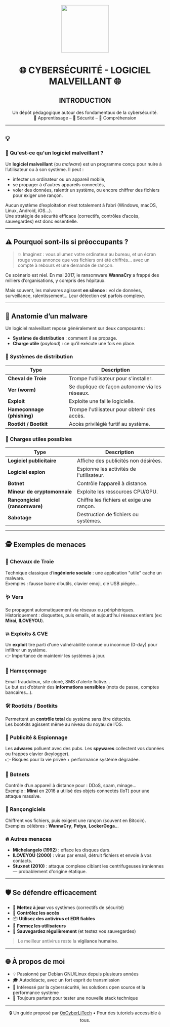 <p align="center">
  <img src="https://avatars.githubusercontent.com/u/167217017?s=400&u=d983b9423c4eb8cdb9bfe8b14f505be5c894d6bc&v=4" width="150" />
</p>

<h1 align="center">🌐 CYBERSÉCURITÉ - LOGICIEL MALVEILLANT 🌐</h1>
<h2 align="center"> INTRODUCTION</h2>

<p align="center">
  Un dépôt pédagogique autour des fondamentaux de la cybersécurité.<br>
  📘 Apprentissage – 🔐 Sécurité – 🧠 Compréhension
</p>

---
<h2 align="left">💡</h2>
<h3 align="Left">👋 Qu'est-ce qu'un logiciel malveillant ?</h3>

Un **logiciel malveillant** (ou *malware*) est un programme conçu pour nuire à l’utilisateur ou à son système. Il peut :

- infecter un ordinateur ou un appareil mobile,
- se propager à d'autres appareils connectés,
- voler des données, ralentir un système, ou encore chiffrer des fichiers pour exiger une rançon.

Aucun système d’exploitation n’est totalement à l’abri (Windows, macOS, Linux, Android, iOS…).  
Une stratégie de sécurité efficace (correctifs, contrôles d’accès, sauvegardes) est donc essentielle.

---

## ⚠️ Pourquoi sont-ils si préoccupants ?

> 💥 Imaginez : vous allumez votre ordinateur au bureau, et un écran rouge vous annonce que vos fichiers ont été chiffrés… avec un compte à rebours et une demande de rançon.

Ce scénario est réel. En mai 2017, le ransomware **WannaCry** a frappé des milliers d’organisations, y compris des hôpitaux.

Mais souvent, les malwares agissent **en silence** : vol de données, surveillance, ralentissement... Leur détection est parfois complexe.

---

## 🧬 Anatomie d’un malware

Un logiciel malveillant repose généralement sur deux composants :
- **Système de distribution** : comment il se propage.
- **Charge utile** (*payload*) : ce qu’il exécute une fois en place.

### 🧭 Systèmes de distribution

| Type                      | Description |
|---------------------------|-------------|
| **Cheval de Troie**       | Trompe l'utilisateur pour s'installer. |
| **Ver (worm)**            | Se duplique de façon autonome via les réseaux. |
| **Exploit**               | Exploite une faille logicielle. |
| **Hameçonnage (phishing)**| Trompe l'utilisateur pour obtenir des accès. |
| **Rootkit / Bootkit**     | Accès privilégié furtif au système. |

### 🎯 Charges utiles possibles

| Type                          | Description |
|-------------------------------|-------------|
| **Logiciel publicitaire**     | Affiche des publicités non désirées. |
| **Logiciel espion**           | Espionne les activités de l'utilisateur. |
| **Botnet**                    | Contrôle l’appareil à distance. |
| **Mineur de cryptomonnaie**   | Exploite les ressources CPU/GPU. |
| **Rançongiciel (ransomware)** | Chiffre les fichiers et exige une rançon. |
| **Sabotage**                  | Destruction de fichiers ou systèmes. |

---

## 🕵️ Exemples de menaces

### 🐴 Chevaux de Troie

Technique classique d’**ingénierie sociale** : une application "utile" cache un malware.  
Exemples : fausse barre d’outils, clavier emoji, clé USB piégée...

### 🪱 Vers

Se propagent automatiquement via réseaux ou périphériques.  
Historiquement : disquettes, puis emails, et aujourd’hui réseaux entiers (ex: **Mirai**, **ILOVEYOU**).

### 💥 Exploits & CVE

Un **exploit** tire parti d'une vulnérabilité connue ou inconnue (0-day) pour infiltrer un système.  
👉 Importance de maintenir les systèmes à jour.

### 🎣 Hameçonnage

Email frauduleux, site cloné, SMS d'alerte fictive...  
Le but est d’obtenir des **informations sensibles** (mots de passe, comptes bancaires...).

### 🛠️ Rootkits / Bootkits

Permettent un **contrôle total** du système sans être détectés.  
Les bootkits agissent même au niveau du noyau de l’OS.

### 📢 Publicité & Espionnage

Les **adwares** polluent avec des pubs. Les **spywares** collectent vos données ou frappes clavier (keylogger).  
👉 Risques pour la vie privée + performance système dégradée.

### 🤖 Botnets

Contrôle d’un appareil à distance pour : DDoS, spam, minage...  
Exemple : **Mirai** en 2016 a utilisé des objets connectés (IoT) pour une attaque massive.

### 💸 Rançongiciels

Chiffrent vos fichiers, puis exigent une rançon (souvent en Bitcoin).  
Exemples célèbres : **WannaCry**, **Petya**, **LockerGoga**...

### 🔥 Autres menaces

- **Michelangelo (1992)** : efface les disques durs.
- **ILOVEYOU (2000)** : virus par email, détruit fichiers et envoie à vos contacts.
- **Stuxnet (2010)** : attaque complexe ciblant les centrifugeuses iraniennes — probablement d'origine étatique.

---

## 🛡️ Se défendre efficacement

- 🔄 **Mettez à jour** vos systèmes (correctifs de sécurité)
- 🔐 **Contrôlez les accès**
- 📦 **Utilisez des antivirus et EDR fiables**
- 🧠 **Formez les utilisateurs**
- 💾 **Sauvegardez régulièrement** (et testez vos sauvegardes)

> Le meilleur antivirus reste la **vigilance humaine**.

---

## 🌐 À propos de moi

- 💡 Passionné par Debian GNU/Linux depuis plusieurs années
- 🎓 Autodidacte, avec un fort esprit de transmission
- 🔐 Intéressé par la cybersécurité, les solutions open source et la performance système
- 🧪 Toujours partant pour tester une nouvelle stack technique

---

<p align="center">
  🔒 Un guide proposé par <a href="https://github.com/0xCyberLiTech">0xCyberLiTech</a> • Pour des tutoriels accessible à tous.
</p>
